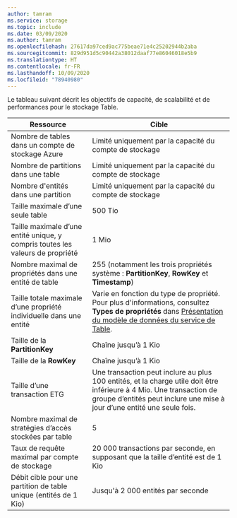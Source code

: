 ```yaml
---
author: tamram
ms.service: storage
ms.topic: include
ms.date: 03/09/2020
ms.author: tamram
ms.openlocfilehash: 27617da97ced9ac775beae71e4c25202944b2aba
ms.sourcegitcommit: 829d951d5c90442a38012daaf77e86046018e5b9
ms.translationtype: HT
ms.contentlocale: fr-FR
ms.lasthandoff: 10/09/2020
ms.locfileid: "78940980"
---
```

Le tableau suivant décrit les objectifs de capacité, de scalabilité et de performances pour le stockage Table.

| Ressource | Cible |
|----------|---------------|
| Nombre de tables dans un compte de stockage Azure | Limité uniquement par la capacité du compte de stockage |
| Nombre de partitions dans une table | Limité uniquement par la capacité du compte de stockage |
| Nombre d'entités dans une partition | Limité uniquement par la capacité du compte de stockage |
| Taille maximale d’une seule table | 500 Tio |
| Taille maximale d’une entité unique, y compris toutes les valeurs de propriété | 1 Mio |
| Nombre maximal de propriétés dans une entité de table | 255 (notamment les trois propriétés système : **PartitionKey**, **RowKey** et **Timestamp**) |
| Taille totale maximale d’une propriété individuelle dans une entité | Varie en fonction du type de propriété. Pour plus d'informations, consultez **Types de propriétés** dans [Présentation du modèle de données du service de Table](/rest/api/storageservices/understanding-the-table-service-data-model). |
| Taille de la **PartitionKey** | Chaîne jusqu’à 1 Kio |
| Taille de la **RowKey** | Chaîne jusqu’à 1 Kio |
| Taille d’une transaction ETG | Une transaction peut inclure au plus 100 entités, et la charge utile doit être inférieure à 4 Mio. Une transaction de groupe d’entités peut inclure une mise à jour d’une entité une seule fois. |
| Nombre maximal de stratégies d’accès stockées par table | 5 |
| Taux de requête maximal par compte de stockage | 20 000 transactions par seconde, en supposant que la taille d’entité est de 1 Kio |
| Débit cible pour une partition de table unique (entités de 1 Kio) | Jusqu'à 2 000 entités par seconde |